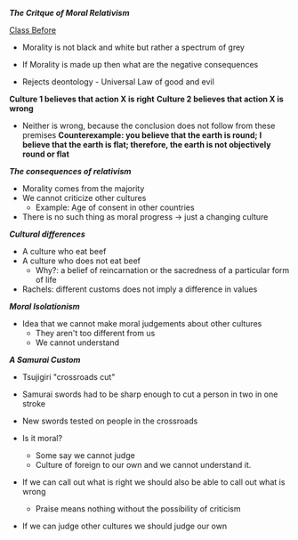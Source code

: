 **_The Critque of Moral Relativism_**

[Class Before](./18Sept.md)

- Morality is not black and white but rather a spectrum of grey
- If Morality is made up then what are the negative consequences

- Rejects deontology - Universal Law of good and evil

**Culture 1 believes that action X is right**
**Culture 2 believes that action X is wrong**

- Neither is wrong, because the conclusion does not follow from these premises
  **Counterexample: you believe that the earth is round; I believe that the earth is flat; therefore, the earth is not objectively round or flat**

**_The consequences of relativism_**

- Morality comes from the majority
- We cannot criticize other cultures
  - Example: Age of consent in other countries
- There is no such thing as moral progress -> just a changing culture

**_Cultural differences_**

- A culture who eat beef
- A culture who does not eat beef
  - Why?: a belief of reincarnation or the sacredness of a particular form of life
- Rachels: different customs does not imply a difference in values

**_Moral Isolationism_**

- Idea that we cannot make moral judgements about other cultures
  - They aren't too different from us
  - We cannot understand

**_A Samurai Custom_**

- Tsujigiri "crossroads cut"
- Samurai swords had to be sharp enough to cut a person in two in one stroke
- New swords tested on people in the crossroads
- Is it moral?

  - Some say we cannot judge
  - Culture of foreign to our own and we cannot understand it.

- If we can call out what is right we should also be able to call out what is wrong

  - Praise means nothing without the possibility of criticism

- If we can judge other cultures we should judge our own
